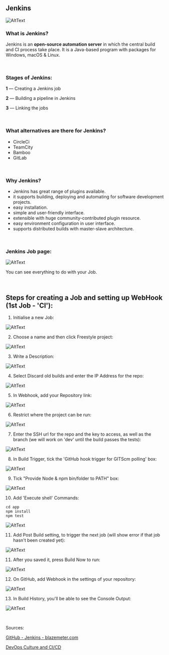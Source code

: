 ## Jenkins

![AltText](Images/diagram.png)

### What is Jenkins?

Jenkins is an **open-source automation server** in which the central build and CI process take place. It is a Java-based program with packages for Windows, macOS & Linux.

<br>

### Stages of Jenkins:
**1** — Creating a Jenkins job 

**2** — Building a pipeline in Jenkins

**3** — Linking the jobs

<br>

### What alternatives are there for Jenkins?
* CircleCi
* TeamCity
* Bamboo
* GitLab

<br>

### Why Jenkins?

* Jenkins has great range of plugins available.
* it supports building, deploying and automating for software development projects.
* easy installation.
* simple and user-friendly interface.
* extensible with huge community-contributed plugin resource.
* easy environment configuration in user interface.
* supports distributed builds with master-slave architecture.


<br>

### Jenkins Job page:

![AltText](Images/job.png)

You can see everything to do with your Job.

<br>


## Steps for creating a Job and setting up WebHook (1st Job - 'CI'):

1. Initialise a new Job: 

![AltText](Images/panel.png)

2. Choose a name and then click Freestyle project:

![AltText](Images/name.png)

3. Write a Description:

![AltText](Images/description.png)

4. Select Discard old builds and enter the IP Address for the repo:

![AltText](Images/github.png)

5. In Webhook, add your Repository link:

![AltText](Images/add_webhook.png)

6. Restrict where the project can be run:

![AltText](Images/restrict.png)

7. Enter the SSH url for the repo and the key to access, as well as the branch (we will work on 'dev' until the build passes the tests):

![AltText](Images/github_repo.png)

8. In Build Trigger, tick the 'GitHub hook trigger for GITScm polling' box:

![AltText](Images/build_triggers.png)

9. Tick "Provide Node & npm bin/folder to PATH" box:

![AltText](Images/npm.png)

10. Add 'Execute shell' Commands:

```shell
cd app
npm install
npm test
```

![AltText](Images/execute.png)

11. Add Post Build setting, to trigger the next job (will show error if that job hasn't been created yet):

![AltText](Images/post_build_action.png)

11. After you saved it, press Build Now to run:

![AltText](Images/build.png)

12. On GitHub, add Webhook in the settings of your repository:

![AltText](Images/webhook_settings_on_github.png)

13. In Build History, you'll be able to see the Console Output:

![AltText](Images/console_output.png)

<br>

Sources:

[GitHub - Jenkins - blazemeter.com](https://www.blazemeter.com/blog/how-to-integrate-your-github-repository-to-your-jenkins-project)

[DevOps Culture and CI/CD](https://medium.com/@ahshahkhan/devops-culture-and-cicd-3761cfc62450)